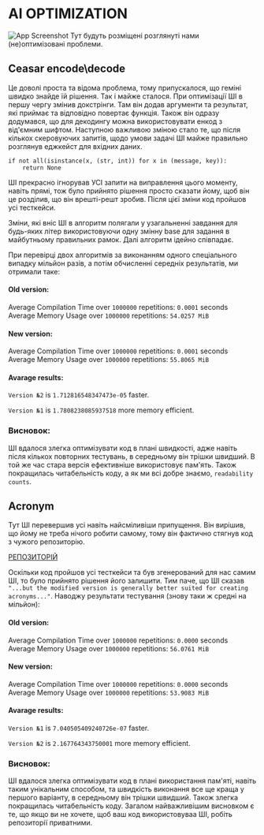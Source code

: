   # AI OPTIMIZATION

  ![App Screenshot](https://lh7-us.googleusercontent.com/N6_0mVLOh1Jn__JuSDTUjH8-Py_2GuMvibpFWJiiy6d2DZvtkEHIMoY-FOkP5alIKKW3sQpWxy9hTuppg2w9BAyJKDpNxzI-nkaPuDMStUbOyMRLshRMslgTZxLs4VbPEp8KtnrDj9YM-7VT8xl9uWXJ=w1200-h630-p-k-no-nu)
  Тут будуть розміщені розглянуті нами (не)оптимізовані проблеми.

  ## Ceasar encode\decode

  Це доволі проста та відома проблема, тому припускалося, що геміні швидко знайде їй рішення. Так і майже сталося. При оптимізації ШІ в першу чергу змінив докстрінги. Там він додав аргументи та результат, які приймає та відповідно повертає функція. Також він одразу додумався, що для декодингу можна використовувати енкод з від'ємним шифтом.
  Наступною важливою зміною стало те, що після кількох скеровуючих запитів, щодо умови задачі ШІ майже правильно розглянув еджкейст для вхідних даних.
  ~~~
  if not all(isinstance(x, (str, int)) for x in (message, key)):
      return None
  ~~~
  ШІ прекрасно ігнорував УСІ запити на виправлення цього моменту, навіть прямі, тож було прийнято рішення просто сказати йому, щоб він це розділив, що він врешті-решт зробив. Після цієї зміни код пройшов усі тесткейси.

  Зміни, які вніс ШІ в алгоритм полягали у узагальненні завдання для будь-яких літер використовуючи одну змінну base для задання в майбутньому правильних рамок. Далі алгоритм ідейно співпадає.

  При перевірці двох алгоритмів за виконанням одного спеціального випадку мільйон разів, а потім обчисленні середніх результатів, ми отримали таке:

  #### Old version:

  Average Compilation Time over `1000000` repetitions: `0.0001` seconds
  Average Memory Usage over `1000000` repetitions: `54.0257 MiB`

  #### New version:

  Average Compilation Time over `1000000` repetitions: `0.0001` seconds
  Average Memory Usage over `1000000` repetitions: `55.8065 MiB`



  #### Avarage results:

  `Version №2` is `1.712816548347473e-05` faster.

  `Version №1` is `1.7808238085937518` more memory efficient.

  ### Висновок:

  ШІ вдалося злегка оптимізувати код в плані швидкості, адже навіть після кількох повторних тестувань, в середньому він трішки швидший. В той же час стара версія ефективніше використовує пам'ять. Також покращилась читабельність коду, а як ми всі добре знаємо, `readability counts`.  

  ## Acronym

  Тут ШІ перевершив усі навіть найсміливіши припущення. Він вирішив, що йому не треба нічого робити самому, тому він фактично стягнув код з чужого репозиторію.

  [РЕПОЗИТОРІЙ](https://github.com/OlehPalka/First_semester_labs)

  Оскільки код пройшов усі тесткейси та був згенерований для нас самим ШІ, то було прийнято рішення його залишити. Тим паче, що ШІ сказав `"...but the modified version is generally better suited for creating acronyms..."`.
  Наводжу результати тестування (знову таки ж средні на мільйон):

  #### Old version:
  Average Compilation Time over `1000000` repetitions: `0.0000` seconds
  Average Memory Usage over `1000000` repetitions: `56.0761 MiB`

  #### New version:
  Average Compilation Time over `1000000` repetitions: `0.0000` seconds
  Average Memory Usage over `1000000` repetitions: `53.9083 MiB`

  #### Avarage results:
  `Version №1` is `7.040505409240726e-07` faster.

  `Version №2` is `2.167764343750001` more memory efficient.

  ### Висновок:

  ШІ вдалося злегка оптимізувати код в плані використання пам'яті, навіть таким унікальним способом, та швидкість виконання все ще краща у першого варіанту, в середньому він трішки швидший. Також злегка покращилась читабельність коду.
  Загалом найважливішим висновком є те, що якщо ви не хочете, щоб ваш код використовуваа ШІ, робіть репозиторії приватними. 